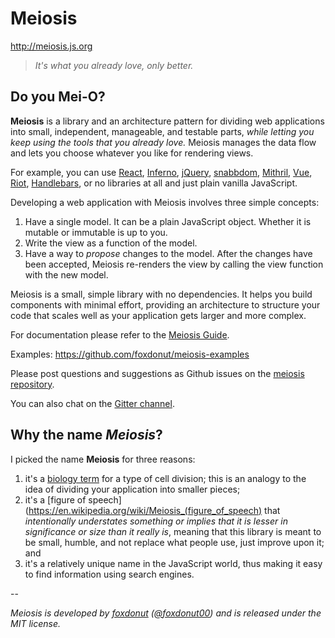 # Meiosis

http://meiosis.js.org

> _It's what you already love, only better._

## Do you Mei-O?

**Meiosis** is a library and an architecture pattern for dividing web applications into small,
independent, manageable, and testable parts,
_while letting you keep using the tools that you already love._ Meiosis manages the data flow and
lets you choose whatever you like for rendering views.

For example, you can use [React](https://facebook.github.io/react/), [Inferno](https://github.com/trueadm/inferno),
[jQuery](http://jquery.com/), [snabbdom](https://github.com/paldepind/snabbdom), [Mithril](http://mithril.js.org),
[Vue](http://vuejs.org), [Riot](http://riotjs.com), [Handlebars](http://handlebarsjs.com),
or no libraries at all and just plain vanilla JavaScript.

Developing a web application with Meiosis involves three simple concepts:

1. Have a single model. It can be a plain JavaScript object. Whether it is mutable or immutable is up to you.
2. Write the view as a function of the model.
3. Have a way to _propose_ changes to the model. After the changes have been accepted, Meiosis re-renders the view by
calling the view function with the new model.

Meiosis is a small, simple library with no dependencies. It helps you build components with minimal effort, providing
an architecture to structure your code that scales well as your application gets larger and more complex.

For documentation please refer to the [Meiosis Guide](https://www.gitbook.com/book/foxdonut/meiosis-guide/).

Examples: https://github.com/foxdonut/meiosis-examples

Please post questions and suggestions as Github issues on the [meiosis repository](https://github.com/foxdonut/meiosis).

You can also chat on the [Gitter channel](https://gitter.im/foxdonut/meiosis).

## Why the name _Meiosis_?

I picked the name **Meiosis** for three reasons:

1. it's a [biology term](http://en.wikipedia.org/wiki/Meiosis) for a type of cell division; this is
an analogy to the idea of dividing your application into smaller pieces;
2. it's a [figure of speech](https://en.wikipedia.org/wiki/Meiosis_(figure_of_speech) that
_intentionally understates something or implies that it is lesser in significance or size than it
really is_, meaning that this library is meant to be small, humble, and not replace what people use,
just improve upon it; and
3. it's a relatively unique name in the JavaScript world, thus making it easy to find information
using search engines.

--

_Meiosis is developed by [foxdonut](https://github.com/foxdonut)
([@foxdonut00](http://twitter.com/foxdonut00)) and is released under the MIT license._
